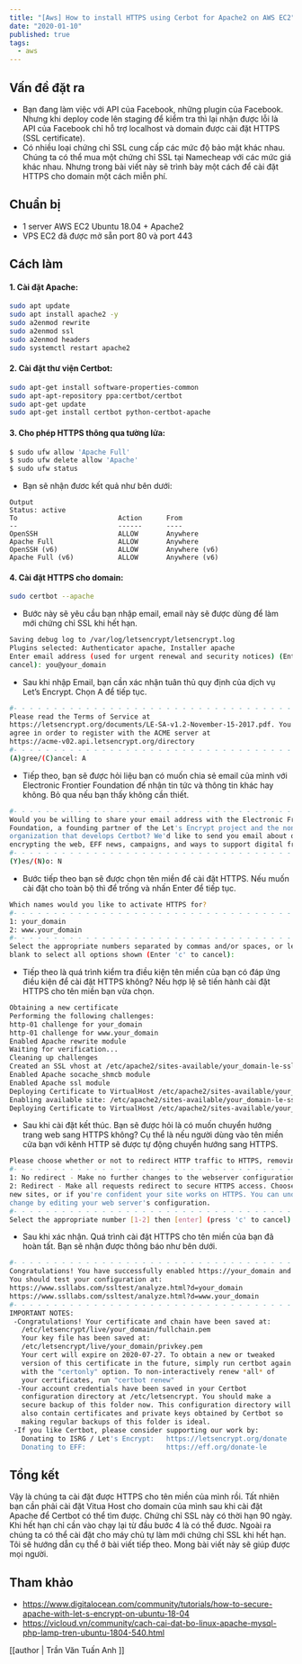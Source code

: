 ```yaml
---
title: "[Aws] How to install HTTPS using Cerbot for Apache2 on AWS EC2"
date: "2020-01-10"
published: true
tags:
  - aws
---
```


## Vấn đề đặt ra
- Bạn đang làm việc với API của Facebook, những plugin của Facebook. Nhưng khi deploy code lên staging để kiểm tra thì lại nhận được lỗi là API của Facebook chỉ hỗ trợ localhost và domain được cài đặt HTTPS (SSL certificate). 
- Có nhiều loại chứng chỉ SSL cung cấp các mức độ bảo mật khác nhau. Chúng ta có thể mua một chứng chỉ SSL tại Namecheap với các mức giá khác nhau. Nhưng trong bài viết này sẽ trình bày một cách để cài đặt HTTPS cho domain một cách miễn phí.

## Chuẩn bị
- 1 server AWS EC2 Ubuntu 18.04 + Apache2
- VPS EC2 đã được mở sẵn port 80 và port 443
## Cách làm

#### 1. Cài đặt Apache:
```bash
sudo apt update
sudo apt install apache2 -y
sudo a2enmod rewrite
sudo a2enmod ssl
sudo a2enmod headers
sudo systemctl restart apache2
```
#### 2. Cài đặt thư viện Certbot:
```bash
sudo apt-get install software-properties-common
sudo apt-apt-repository ppa:certbot/certbot
sudo apt-get update
sudo apt-get install certbot python-certbot-apache
```

#### 3. Cho phép HTTPS thông qua tường lửa:
```bash
$ sudo ufw allow 'Apache Full'
$ sudo ufw delete allow 'Apache'
$ sudo ufw status
```
- Bạn sẽ nhận đươc kết quả như bên dưới:
```
Output
Status: active
To                         Action      From
--                         ------      ----
OpenSSH                    ALLOW       Anywhere                  
Apache Full                ALLOW       Anywhere                  
OpenSSH (v6)               ALLOW       Anywhere (v6)             
Apache Full (v6)           ALLOW       Anywhere (v6)
```
#### 4. Cài đặt HTTPS cho domain:
```bash
sudo certbot --apache
```
- Bước này sẽ yêu cầu bạn nhập email, email này sẽ được dùng để làm mới chứng chỉ SSL khi hết hạn.
```bash
Saving debug log to /var/log/letsencrypt/letsencrypt.log
Plugins selected: Authenticator apache, Installer apache
Enter email address (used for urgent renewal and security notices) (Enter 'c' to
cancel): you@your_domain
```
- Sau khi nhập Email, bạn cần xác nhận tuân thủ quy định của dịch vụ Let’s Encrypt. Chọn A để tiếp tục.
```bash
#- - - - - - - - - - - - - - - - - - - - - - - - - - - - - - - - - - - - - - - -
Please read the Terms of Service at
https://letsencrypt.org/documents/LE-SA-v1.2-November-15-2017.pdf. You must
agree in order to register with the ACME server at
https://acme-v02.api.letsencrypt.org/directory
#- - - - - - - - - - - - - - - - - - - - - - - - - - - - - - - - - - - - - - - -
(A)gree/(C)ancel: A
```
- Tiếp theo, bạn sẽ được hỏi liệu bạn có muốn chia sẻ email của mình với Electronic Frontier Foundation để nhận tin tức và thông tin khác hay không. Bỏ qua nếu bạn thấy không cần thiết.
```bash
#- - - - - - - - - - - - - - - - - - - - - - - - - - - - - - - - - - - - - - - -
Would you be willing to share your email address with the Electronic Frontier
Foundation, a founding partner of the Let's Encrypt project and the non-profit
organization that develops Certbot? We'd like to send you email about our work
encrypting the web, EFF news, campaigns, and ways to support digital freedom.
#- - - - - - - - - - - - - - - - - - - - - - - - - - - - - - - - - - - - - - - -
(Y)es/(N)o: N
```
- Bước tiếp theo bạn sẽ được chọn tên miền để cài đặt HTTPS. Nếu muốn cài đặt cho toàn bộ thì để trống và nhấn Enter để tiếp tục.
```bash
Which names would you like to activate HTTPS for?
#- - - - - - - - - - - - - - - - - - - - - - - - - - - - - - - - - - - - - - - -
1: your_domain
2: www.your_domain
#- - - - - - - - - - - - - - - - - - - - - - - - - - - - - - - - - - - - - - - -
Select the appropriate numbers separated by commas and/or spaces, or leave input
blank to select all options shown (Enter 'c' to cancel):
```
- Tiếp theo là quá trình kiểm tra điều kiện tên miền của bạn có đáp ứng điều kiện để cài đặt HTTPS không? Nếu hợp lệ sẽ tiến hành cài đặt HTTPS cho tên miền bạn vừa chọn.
```bash
Obtaining a new certificate
Performing the following challenges:
http-01 challenge for your_domain
http-01 challenge for www.your_domain
Enabled Apache rewrite module
Waiting for verification...
Cleaning up challenges
Created an SSL vhost at /etc/apache2/sites-available/your_domain-le-ssl.conf
Enabled Apache socache_shmcb module
Enabled Apache ssl module
Deploying Certificate to VirtualHost /etc/apache2/sites-available/your_domain-le-ssl.conf
Enabling available site: /etc/apache2/sites-available/your_domain-le-ssl.conf
Deploying Certificate to VirtualHost /etc/apache2/sites-available/your_domain-le-ssl.conf
```
- Sau khi cài đặt kết thúc. Bạn sẽ được hỏi là có muốn chuyển hướng trang web sang HTTPS không? Cụ thể là nếu người dùng vào tên miền cửa bạn với kênh HTTP sẽ được tự động chuyển hướng sang HTTPS.
```bash
Please choose whether or not to redirect HTTP traffic to HTTPS, removing HTTP access.
#- - - - - - - - - - - - - - - - - - - - - - - - - - - - - - - - - - - - - - - -
1: No redirect - Make no further changes to the webserver configuration.
2: Redirect - Make all requests redirect to secure HTTPS access. Choose this for
new sites, or if you're confident your site works on HTTPS. You can undo this
change by editing your web server's configuration.
#- - - - - - - - - - - - - - - - - - - - - - - - - - - - - - - - - - - - - - - -
Select the appropriate number [1-2] then [enter] (press 'c' to cancel): 2
```
- Sau khi xác nhận. Quá trình cài đặt HTTPS cho tên miền của bạn đã hoàn tất. Bạn sẽ nhận được thông báo như bên dưới.
```bash
#- - - - - - - - - - - - - - - - - - - - - - - - - - - - - - - - - - - - - - - -
Congratulations! You have successfully enabled https://your_domain and https://www.your_domain
You should test your configuration at:
https://www.ssllabs.com/ssltest/analyze.html?d=your_domain
https://www.ssllabs.com/ssltest/analyze.html?d=www.your_domain
#- - - - - - - - - - - - - - - - - - - - - - - - - - - - - - - - - - - - - - - -
IMPORTANT NOTES:
 -Congratulations! Your certificate and chain have been saved at:
   /etc/letsencrypt/live/your_domain/fullchain.pem
   Your key file has been saved at:
   /etc/letsencrypt/live/your_domain/privkey.pem
   Your cert will expire on 2020-07-27. To obtain a new or tweaked
   version of this certificate in the future, simply run certbot again
   with the "certonly" option. To non-interactively renew *all* of
   your certificates, run "certbot renew"
  -Your account credentials have been saved in your Certbot
   configuration directory at /etc/letsencrypt. You should make a
   secure backup of this folder now. This configuration directory will
   also contain certificates and private keys obtained by Certbot so
   making regular backups of this folder is ideal.
 -If you like Certbot, please consider supporting our work by:
   Donating to ISRG / Let's Encrypt:   https://letsencrypt.org/donate
   Donating to EFF:                    https://eff.org/donate-le
```


## Tổng kết
Vậy là chúng ta cài đặt được HTTPS cho tên miền của mình rồi. Tất nhiên bạn cần phải cài đặt Vitua Host cho domain của mình sau khi cài đặt Apache để Certbot có thể tìm được. Chứng chỉ SSL này có thời hạn 90 ngày. Khi hết hạn chỉ cần vào chạy lại từ đầu bước 4 là có thể đươc. Ngoài ra chúng ta có thể cài đặt cho máy chủ tự làm mới chứng chỉ SSL khi hết hạn. Tôi sẽ hướng dẫn cụ thể ở bài viết tiếp theo. Mong bài viết này sẽ giúp được mọi người.

## Tham khảo
- https://www.digitalocean.com/community/tutorials/how-to-secure-apache-with-let-s-encrypt-on-ubuntu-18-04
- https://vicloud.vn/community/cach-cai-dat-bo-linux-apache-mysql-php-lamp-tren-ubuntu-1804-540.html

[[author | Trần Văn Tuấn Anh ]]